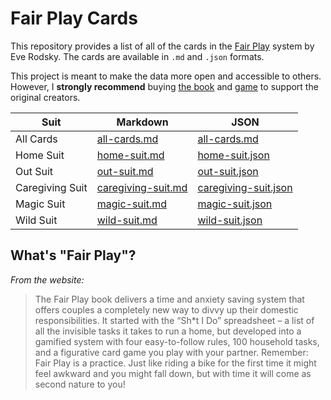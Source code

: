# Fair Play Cards

This repository provides a list of all of the cards in the [Fair Play](https://www.fairplaylife.com) system by Eve Rodsky. The cards are available in `.md` and `.json` formats.

This project is meant to make the data more open and accessible to others. However, I **strongly recommend** buying [the book](https://www.penguinrandomhouse.com/books/605905/fair-play-by-eve-rodsky/9780525541943/) and [game](https://www.penguinrandomhouse.com/books/647409/the-fair-play-deck-by-eve-rodsky/9780593231661/) to support the original creators.

| Suit            | Markdown                                   | JSON                                                |
| --------------- | ------------------------------------------ | --------------------------------------------------- |
| All Cards       | [all-cards.md](./all-cards.md)             | [all-cards.md](./json/all-cards.json)               |
| Home Suit       | [home-suit.md](./home-suit.md)             | [home-suit.json](./json/home-suit.json)             |
| Out Suit        | [out-suit.md](./out-suit.md)               | [out-suit.json](./json/out-suit.json)               |
| Caregiving Suit | [caregiving-suit.md](./caregiving-suit.md) | [caregiving-suit.json](./json/caregiving-suit.json) |
| Magic Suit      | [magic-suit.md](./magic-suit.md)           | [magic-suit.json](./json/magic-suit.json)           |
| Wild Suit       | [wild-suit.md](./wild-suit.md)             | [wild-suit.json](./json/wild-suit.json)             |

## What's "Fair Play"?

_From the website:_

> The Fair Play book delivers a time and anxiety saving system that offers couples a completely new way to divvy up their domestic responsibilities. It started with the “Sh\*t I Do” spreadsheet – a list of all the invisible tasks it takes to run a home, but developed into a gamified system with four easy-to-follow rules, 100 household tasks, and a figurative card game you play with your partner. Remember: Fair Play is a practice. Just like riding a bike for the first time it might feel awkward and you might fall down, but with time it will come as second nature to you!
